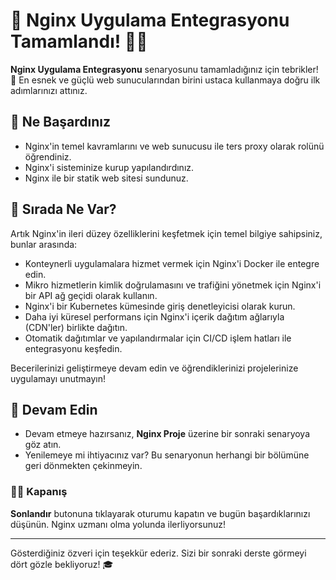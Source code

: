 # 🎉 Nginx Uygulama Entegrasyonu Tamamlandı! 👏🏻

**Nginx Uygulama Entegrasyonu** senaryosunu tamamladığınız için tebrikler! 🚀 En esnek ve güçlü web sunucularından birini ustaca kullanmaya doğru ilk adımlarınızı attınız.

## 🌟 Ne Başardınız

- Nginx'in temel kavramlarını ve web sunucusu ile ters proxy olarak rolünü öğrendiniz.
- Nginx'i sisteminize kurup yapılandırdınız.
- Nginx ile bir statik web sitesi sundunuz.

## 🌱 Sırada Ne Var?

Artık Nginx'in ileri düzey özelliklerini keşfetmek için temel bilgiye sahipsiniz, bunlar arasında:

- Konteynerli uygulamalara hizmet vermek için Nginx'i Docker ile entegre edin.
- Mikro hizmetlerin kimlik doğrulamasını ve trafiğini yönetmek için Nginx'i bir API ağ geçidi olarak kullanın.
- Nginx'i bir Kubernetes kümesinde giriş denetleyicisi olarak kurun.
- Daha iyi küresel performans için Nginx'i içerik dağıtım ağlarıyla (CDN'ler) birlikte dağıtın.
- Otomatik dağıtımlar ve yapılandırmalar için CI/CD işlem hatları ile entegrasyonu keşfedin.

Becerilerinizi geliştirmeye devam edin ve öğrendiklerinizi projelerinize uygulamayı unutmayın!

## 🚀 Devam Edin

- Devam etmeye hazırsanız, **Nginx Proje** üzerine bir sonraki senaryoya göz atın.
- Yenilemeye mi ihtiyacınız var? Bu senaryonun herhangi bir bölümüne geri dönmekten çekinmeyin.

### 👏🏻 Kapanış

**Sonlandır** butonuna tıklayarak oturumu kapatın ve bugün başardıklarınızı düşünün. Nginx uzmanı olma yolunda ilerliyorsunuz!

---

Gösterdiğiniz özveri için teşekkür ederiz. Sizi bir sonraki derste görmeyi dört gözle bekliyoruz! 🎓
